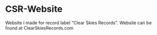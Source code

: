 # CSR-Website
Website I made for record label "Clear Skies Records". Website can be found at ClearSkiesRecords.com
